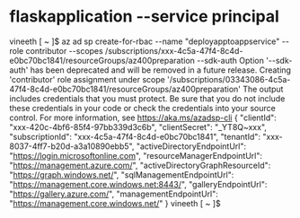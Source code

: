 # flaskapplication --service principal

vineeth [ ~ ]$ az ad sp create-for-rbac --name "deployapptoappservice" --role contributor --scopes /subscriptions/xxx-4c5a-47f4-8c4d-e0bc70bc1841/resourceGroups/az400preparation --sdk-auth
Option '--sdk-auth' has been deprecated and will be removed in a future release.
Creating 'contributor' role assignment under scope '/subscriptions/03343086-4c5a-47f4-8c4d-e0bc70bc1841/resourceGroups/az400preparation'
The output includes credentials that you must protect. Be sure that you do not include these credentials in your code or check the credentials into your source control. For more information, see https://aka.ms/azadsp-cli
{
  "clientId": "xxx-420c-4bf6-85f4-97bb339d3c6b",
  "clientSecret": "_YT8Q~xxx",
  "subscriptionId": "xxx-4c5a-47f4-8c4d-e0bc70bc1841",
  "tenantId": "xxx-8037-4ff7-b20d-a3a10890ebb5",
  "activeDirectoryEndpointUrl": "https://login.microsoftonline.com",
  "resourceManagerEndpointUrl": "https://management.azure.com/",
  "activeDirectoryGraphResourceId": "https://graph.windows.net/",
  "sqlManagementEndpointUrl": "https://management.core.windows.net:8443/",
  "galleryEndpointUrl": "https://gallery.azure.com/",
  "managementEndpointUrl": "https://management.core.windows.net/"
}
vineeth [ ~ ]$ 